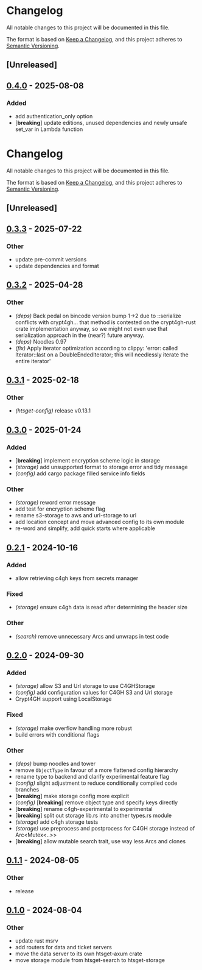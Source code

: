 # Changelog

All notable changes to this project will be documented in this file.

The format is based on [Keep a Changelog](https://keepachangelog.com/en/1.0.0/),
and this project adheres to [Semantic Versioning](https://semver.org/spec/v2.0.0.html).

## [Unreleased]

## [0.4.0](https://github.com/umccr/htsget-rs/compare/htsget-storage-v0.3.3...htsget-storage-v0.4.0) - 2025-08-08

### Added

- add authentication_only option
- [**breaking**] update editions, unused dependencies and newly unsafe set_var in Lambda function
# Changelog
All notable changes to this project will be documented in this file.

The format is based on [Keep a Changelog](https://keepachangelog.com/en/1.0.0/),
and this project adheres to [Semantic Versioning](https://semver.org/spec/v2.0.0.html).

## [Unreleased]

## [0.3.3](https://github.com/umccr/htsget-rs/compare/htsget-storage-v0.3.2...htsget-storage-v0.3.3) - 2025-07-22

### Other

- update pre-commit versions
- update dependencies and format

## [0.3.2](https://github.com/umccr/htsget-rs/compare/htsget-storage-v0.3.1...htsget-storage-v0.3.2) - 2025-04-28

### Other

- *(deps)* Back pedal on bincode version bump 1->2 due to ::serialize conflicts with crypt4gh... that method is contested on the crypt4gh-rust crate implementation anyway, so we might not even use that serialization approach in the (near?) future anyway.
- *(deps)* Noodles 0.97
- *(fix)* Apply iterator optimization according to clippy: 'error: called Iterator::last on a DoubleEndedIterator; this will needlessly iterate the entire iterator'

## [0.3.1](https://github.com/umccr/htsget-rs/compare/htsget-storage-v0.3.0...htsget-storage-v0.3.1) - 2025-02-18

### Other

- *(htsget-config)* release v0.13.1

## [0.3.0](https://github.com/umccr/htsget-rs/compare/htsget-storage-v0.2.1...htsget-storage-v0.3.0) - 2025-01-24

### Added

- [**breaking**] implement encryption scheme logic in storage
- *(storage)* add unsupported format to storage error and tidy message
- *(config)* add cargo package filled service info fields

### Other

- *(storage)* reword error message
- add test for encryption scheme flag
- rename s3-storage to aws and url-storage to url
- add location concept and move advanced config to its own module
- re-word and simplify, add quick starts where applicable

## [0.2.1](https://github.com/umccr/htsget-rs/compare/htsget-storage-v0.2.0...htsget-storage-v0.2.1) - 2024-10-16

### Added

- allow retrieving c4gh keys from secrets manager

### Fixed

- *(storage)* ensure c4gh data is read after determining the header size

### Other

- *(search)* remove unnecessary Arcs and unwraps in test code

## [0.2.0](https://github.com/umccr/htsget-rs/compare/htsget-storage-v0.1.1...htsget-storage-v0.2.0) - 2024-09-30

### Added

- *(storage)* allow S3 and Url storage to use C4GHStorage
- *(config)* add configuration values for C4GH S3 and Url storage
- Crypt4GH support using LocalStorage

### Fixed

- *(storage)* make overflow handling more robust
- build errors with conditional flags

### Other

- *(deps)* bump noodles and tower
- remove `ObjectType` in favour of a more flattened config hierarchy
- rename type to backend and clarify experimental feature flag
- *(config)* slight adjustment to reduce conditionally compiled code branches
- [**breaking**] make storage config more explicit
- *(config)* [**breaking**] remove object type and specify keys directly
- [**breaking**] rename c4gh-experimental to experimental
- [**breaking**] split out storage lib.rs into another types.rs module
- *(storage)* add c4gh storage tests
- *(storage)* use preprocess and postprocess for C4GH storage instead of Arc<Mutex<..>>
- [**breaking**] allow mutable search trait, use way less Arcs and clones

## [0.1.1](https://github.com/umccr/htsget-rs/compare/htsget-storage-v0.1.0...htsget-storage-v0.1.1) - 2024-08-05

### Other
- release

## [0.1.0](https://github.com/umccr/htsget-rs/releases/tag/htsget-storage-v0.1.0) - 2024-08-04

### Other
- update rust msrv
- add routers for data and ticket servers
- move the data server to its own htsget-axum crate
- move storage module from htsget-search to htsget-storage
